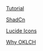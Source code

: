 [Tutorial](https://www.youtube.com/watch?v=SjsQdfvxjL8)

[ShadCn](https://ui.shadcn.com/)

[Lucide Icons](https://lucide.dev/icons/)

[Why OKLCH](https://evilmartians.com/chronicles/oklch-in-css-why-quit-rgb-hsl)
